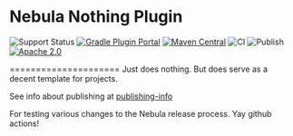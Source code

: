 # Nebula Nothing Plugin

![Support Status](https://img.shields.io/badge/nebula-active-green.svg)
[![Gradle Plugin Portal](https://img.shields.io/maven-metadata/v/https/plugins.gradle.org/m2/com.netflix.nebula/gradle-nothing-plugin/maven-metadata.xml.svg?label=gradlePluginPortal)](https://plugins.gradle.org/plugin/nebula.nothing-plugin)
[![Maven Central](https://img.shields.io/maven-central/v/com.netflix.nebula/nebula-hollow-plugin)](https://maven-badges.herokuapp.com/maven-central/com.netflix.nebula/gradle-nothing-plugin)
![CI](https://github.com/nebula-plugins/gradle-nothing-plugin/actions/workflows/ci.yml/badge.svg)
![Publish](https://github.com/nebula-plugins/gradle-nothing-plugin/actions/workflows/publish.yml/badge.svg)
[![Apache 2.0](https://img.shields.io/github/license/nebula-plugins/gradle-nothing-plugin.svg)](http://www.apache.org/licenses/LICENSE-2.0)

=====================
Just does nothing. But does serve as a decent template for projects.

See info about publishing at [publishing-info](./publishing-info.md)

For testing various changes to the Nebula release process. Yay github actions!
